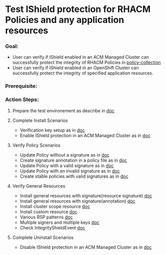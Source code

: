 # Test IShield protection for RHACM Policies and any application resources

### Goal:
- User can verify if IShield enabled in an ACM Managed Cluster can successfully protect the integrity of RHACM Policies in [policy-collection](https://github.com/open-cluster-management/policy-collection)
- User can verify if IShield enabled in an OpenShift Cluster can successfully protect the integrity of specified application resources.

### Prerequisite: 
 
### Action Steps:


1. Prepare the test environement as describe in [doc](./01_tester-setup/PREPARE_TEST_ENV.md)

2. Complete Install Scenarios
   - Verification key setup as in [doc](./02_install-scenarios/01_VERIFICATION_KEY_SETUP.md)
   - Enable IShield protection in an ACM Managed Cluster as in [doc](./02_install-scenarios/02_ENABLE_ISHIELD.md)
   
3. Verify Policy Scenarios
   - Update Policy without a signature as in [doc](./03_policy-scenarios/01_CHANGE_POLICY_NO_SIGN.md)
   - Create signature annotation in a policy file as in [doc](./03_policy-scenarios/02_CREATE_SIGN_ANNOTATION.md)
   - Update Policy with a valid signature as in [doc](./03_policy-scenarios/03_CHANGE_POLICY_WITH_SIGN.md)
   - Update Policy with an invalid signature as in [doc](./03_policy-scenarios/04_CHANGE_POLICY_INVALID_SIGNER.md)
   - Create stable policies with valid signatures as in [doc](./03_policy-scenarios/05_CREATE_STABLE_POLICY_WITH_SIGN.md)
   
4. Verify General Resources
   - Install general resources with signature(resource signature) [doc](./04_general-resource-scenarios/01_SIGN_RESOURCE_SIGNATRUE.md)
   - Install general resources with signature(annotation) [doc](./04_general-resource-scenarios/02_SIGN_ANNOTATION.md)
   - Install cluster scope resource [doc](./04_general-resource-scenarios/03_RSP_CLUSTER_SCOPE.md)
   - Install custom resource [doc](./04_general-resource-scenarios/04_RSP_CRD.md)
   - Various RSP patterns [doc](./04_general-resource-scenarios/05_RSP_VARIOUS_PATTERNS.md)
   - Multiple signers and multiple keys [doc](./04_general-resource-scenarios/06_MULTI_SIGNERS_MULTI_KEYS.md)
   - Check IntegrityShieldEvent [doc](./04_general-resource-scenarios/07_EVENTS.md)

5. Complete Uninstall Scenarios
   - Disable IShield protection in an ACM Managed Cluster as in [doc](./05_uninstall-scenarios/01_DISABLE_ISHIELD.md)
